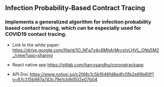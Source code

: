## Infection Probability-Based Contract Tracing

### Implements a generalized algorithm for infection probability based contact tracing, which can be especially used for COVID19 contact tracing.

- Link to the white paper: https://drive.google.com/file/d/1O_NFa7v4c6MhArMrcxtvLHVL_ONs5M2_/view?usp=sharing

- React native app https://gitlab.com/harrysandhu/coronatrackapp

- API Doc https://www.notion.so/c2f48c1c5b1646fd8edfc0fb2e69b60f?v=87c315b987a743c79e1cb9d502e07b04
